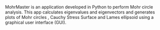MohrMaster is an application developed in Python to perform Mohr circle analysis. This app calculates eigenvalues and eigenvectors and generates plots of Mohr circles , Cauchy Stress Surface and Lames ellipsoid using a graphical user interface (GUI). 
